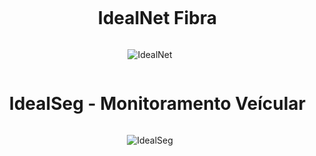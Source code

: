 
<div id="user-content-toc">
  <ul align="center">
    <summary><h1 style="display: inline-block">IdealNet Fibra</h1></summary>
  </ul>
</div>

<div align="center">
  <img  src="https://avatars.githubusercontent.com/u/145493914?s=200&v=4"
       alt="IdealNet" />
</div>



<div id="user-content-toc">
    <ul align="center">
      <summary><h1 style="display: inline-block">IdealSeg - Monitoramento Veícular</h1></summary>
    </ul>
  </div>
  
  <div align="center">
    <img  src="https://avatars.githubusercontent.com/u/145493914?s=200&v=4"
         alt="IdealSeg" />
  </div>
  
  
